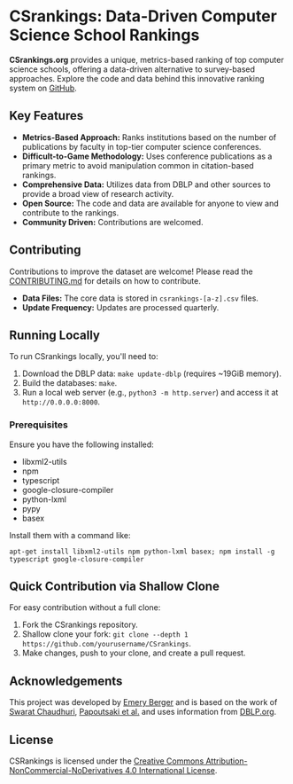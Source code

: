 # CSrankings: Data-Driven Computer Science School Rankings

**CSrankings.org** provides a unique, metrics-based ranking of top computer science schools, offering a data-driven alternative to survey-based approaches. Explore the code and data behind this innovative ranking system on [GitHub](https://github.com/emeryberger/CSrankings).

## Key Features

*   **Metrics-Based Approach:**  Ranks institutions based on the number of publications by faculty in top-tier computer science conferences.
*   **Difficult-to-Game Methodology:** Uses conference publications as a primary metric to avoid manipulation common in citation-based rankings.
*   **Comprehensive Data:**  Utilizes data from DBLP and other sources to provide a broad view of research activity.
*   **Open Source:**  The code and data are available for anyone to view and contribute to the rankings.
*   **Community Driven:** Contributions are welcomed.

## Contributing

Contributions to improve the dataset are welcome! Please read the [CONTRIBUTING.md](CONTRIBUTING.md) for details on how to contribute.
*   **Data Files:** The core data is stored in `csrankings-[a-z].csv` files.
*   **Update Frequency:** Updates are processed quarterly.

## Running Locally

To run CSrankings locally, you'll need to:

1.  Download the DBLP data: `make update-dblp` (requires ~19GiB memory).
2.  Build the databases: `make`.
3.  Run a local web server (e.g., `python3 -m http.server`) and access it at `http://0.0.0.0:8000`.

### Prerequisites

Ensure you have the following installed:

*   libxml2-utils
*   npm
*   typescript
*   google-closure-compiler
*   python-lxml
*   pypy
*   basex

Install them with a command like:

``apt-get install libxml2-utils npm python-lxml basex; npm install -g typescript google-closure-compiler``

## Quick Contribution via Shallow Clone

For easy contribution without a full clone:

1.  Fork the CSrankings repository.
2.  Shallow clone your fork: `git clone --depth 1 https://github.com/yourusername/CSrankings`.
3.  Make changes, push to your clone, and create a pull request.

## Acknowledgements

This project was developed by [Emery Berger](https://emeryberger.com) and is based on the work of [Swarat Chaudhuri](https://www.cs.utexas.edu/~swarat/), [Papoutsaki et al.](http://cs.brown.edu/people/alexpap/faculty_dataset.html) and uses information from [DBLP.org](http://dblp.org).

## License

CSRankings is licensed under the [Creative Commons Attribution-NonCommercial-NoDerivatives 4.0 International License](https://creativecommons.org/licenses/by-nc-nd/4.0/).